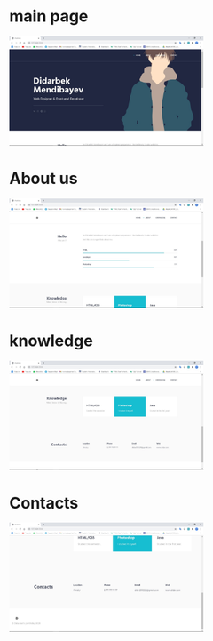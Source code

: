 <h1>main page</h1>
<img src="img/4.jpeg" width ="350">
<h1>About us</h1>
<img src="img/3.jpeg" width ="350">
<h1>knowledge</h1>
<img src="img/2.jpeg" width ="350">
<h1>Contacts</h1>
<img src="img/1.jpeg" width ="350">



